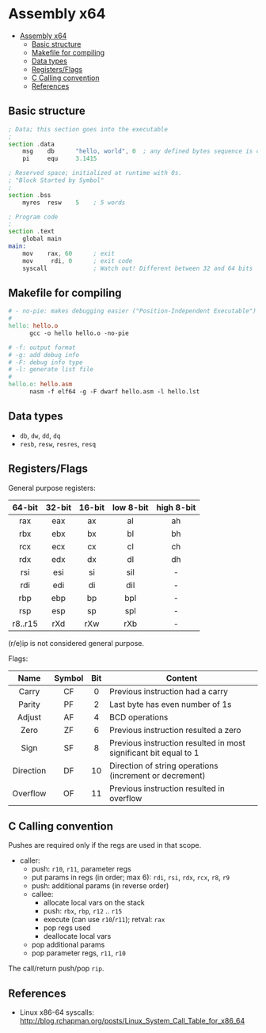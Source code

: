 # Assembly x64

- [Assembly x64](#assembly-x64)
  - [Basic structure](#basic-structure)
  - [Makefile for compiling](#makefile-for-compiling)
  - [Data types](#data-types)
  - [Registers/Flags](#registersflags)
  - [C Calling convention](#c-calling-convention)
  - [References](#references)

## Basic structure

```asm
; Data; this section goes into the executable
;
section .data
    msg    db      "hello, world", 0  ; any defined bytes sequence is called a "string"
    pi     equ     3.1415

; Reserved space; initialized at runtime with 0s.
; "Block Started by Symbol"
;
section .bss
    myres  resw    5    ; 5 words

; Program code
;
section .text
    global main
main:
    mov    rax, 60      ; exit
    mov     rdi, 0      ; exit code
    syscall             ; Watch out! Different between 32 and 64 bits
```

## Makefile for compiling

```makefile
# - no-pie: makes debugging easier ("Position-Independent Executable")
#
hello: hello.o
      gcc -o hello hello.o -no-pie

# -f: output format
# -g: add debug info
# -F: debug info type
# -l: generate list file
#
hello.o: hello.asm
      nasm -f elf64 -g -F dwarf hello.asm -l hello.lst
```

## Data types

- `db`, `dw`, `dd`, `dq`
- `resb`, `resw`, `resres`, `resq`

## Registers/Flags

General purpose registers:

| 64-bit  | 32-bit | 16-bit | low  8-bit | high 8-bit |
| :-----: | :----: | :----: | :--------: | :--------: |
|   rax   |  eax   |   ax   |     al     |     ah     |
|   rbx   |  ebx   |   bx   |     bl     |     bh     |
|   rcx   |  ecx   |   cx   |     cl     |     ch     |
|   rdx   |  edx   |   dx   |     dl     |     dh     |
|   rsi   |  esi   |   si   |    sil     |     -      |
|   rdi   |  edi   |   di   |    dil     |     -      |
|   rbp   |  ebp   |   bp   |    bpl     |     -      |
|   rsp   |  esp   |   sp   |    spl     |     -      |
| r8..r15 |  rXd   |  rXw   |    rXb     |     -      |

(r/e)ip is not considered general purpose.

Flags:

|   Name    | Symbol |  Bit  | Content                                                          |
| :-------: | :----: | :---: | ---------------------------------------------------------------- |
|   Carry   |   CF   |   0   | Previous instruction had a carry                                 |
|  Parity   |   PF   |   2   | Last byte has even number of 1s                                  |
|  Adjust   |   AF   |   4   | BCD operations                                                   |
|   Zero    |   ZF   |   6   | Previous instruction resulted a zero                             |
|   Sign    |   SF   |   8   | Previous instruction resulted in most significant bit equal to 1 |
| Direction |   DF   |  10   | Direction of string operations (increment or decrement)          |
| Overflow  |   OF   |  11   | Previous instruction resulted in overflow                        |

## C Calling convention

Pushes are required only if the regs are used in that scope.

- caller:
  - push: `r10`, `r11`, parameter regs
  - put params in regs (in order; max 6): `rdi`, `rsi`, `rdx`, `rcx`, `r8`, `r9`
  - push: additional params (in reverse order)
  - callee:
    - allocate local vars on the stack
    - push: `rbx`, `rbp`, `r12` .. `r15`
    - execute (can use `r10`/`r11`); retval: `rax`
    - pop regs used
    - deallocate local vars
  - pop additional params
  - pop parameter regs, `r11`, `r10`

The call/return push/pop `rip`.

## References

- Linux x86-64 syscalls: http://blog.rchapman.org/posts/Linux_System_Call_Table_for_x86_64
